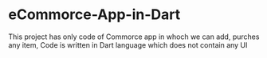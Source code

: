 # eCommorce-App-in-Dart
This project has only code of Commorce app in whoch we can add, purches any item, Code is written in Dart language which does not contain any UI
